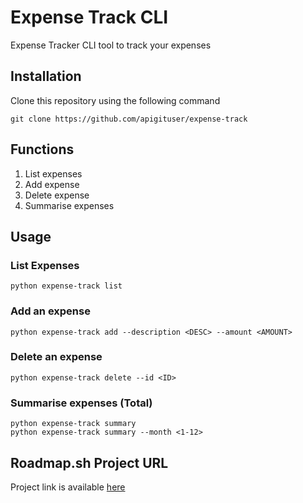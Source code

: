 # Expense Track CLI
Expense Tracker CLI tool to track your expenses

## Installation
Clone this repository using the following command
  ```
  git clone https://github.com/apigituser/expense-track
  ```

## Functions
1. List expenses
2. Add expense
3. Delete expense
4. Summarise expenses

## Usage

### List Expenses
  ```
  python expense-track list
  ```
### Add an expense
  ```
  python expense-track add --description <DESC> --amount <AMOUNT>
  ```
### Delete an expense
  ```
  python expense-track delete --id <ID>
  ```
### Summarise expenses (Total)
  ```
  python expense-track summary
  python expense-track summary --month <1-12>
  ```
## Roadmap.sh Project URL
Project link is available [here](https://roadmap.sh/projects/github-user-activity)
